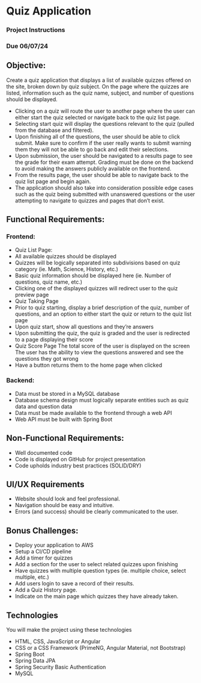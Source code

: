 # Quiz Application
### Project Instructions
### Due 06/07/24

## Objective:
Create a quiz application that displays a list of available quizzes offered on the site, broken down by quiz subject. On the page where the quizzes are listed, information such as the quiz name, subject, and number of questions should be displayed.

- Clicking on a quiz will route the user to another page where the user can either start the quiz selected or navigate back to the quiz list page.
- Selecting start quiz will display the questions relevant to the quiz (pulled from the database and filtered).
- Upon finishing all of the questions, the user should be able to click submit. Make sure to confirm if the user really wants to submit warning them they will not be able to go back and edit their selections.
- Upon submission, the user should be navigated to a results page to see the grade for their exam attempt. Grading must be done on the backend to avoid making the answers publicly available on the frontend.
- From the results page, the user should be able to navigate back to the quiz list page and begin again.
- The application should also take into consideration possible edge cases such as the quiz being submitted with unanswered questions or the user attempting to navigate to quizzes and pages that don’t exist.

## Functional Requirements:
### Frontend:

- Quiz List Page:
 -  All available quizzes should be displayed
 -  Quizzes will be logically separated into subdivisions based on quiz category (ie. Math, Science, History, etc.)
 -  Basic quiz information should be displayed here (ie. Number of questions, quiz name, etc.)
 -  Clicking one of the displayed quizzes will redirect user to the quiz preview page
- Quiz Taking Page
 -  Prior to quiz starting, display a brief description of the quiz, number of questions, and an option to either start the quiz or return to the quiz list page
 -  Upon quiz start, show all questions and they’re answers
 -  Upon submitting the quiz, the quiz is graded and the user is redirected to a page displaying their score
- Quiz Score Page
The total score of the user is displayed on the screen
The user has the ability to view the questions answered and see the questions they got wrong
 -  Have a button returns them to the home page when clicked

### Backend:

- Data must be stored in a MySQL database
- Database schema design must logically separate entities such as quiz data and question data
- Data must be made available to the frontend through a web API
- Web API must be built with Spring Boot

## Non-Functional Requirements:
- Well documented code
- Code is displayed on GitHub for project presentation
- Code upholds industry best practices (SOLID/DRY)

## UI/UX Requirements
- Website should look and feel professional.
- Navigation should be easy and intuitive.
- Errors (and success) should be clearly communicated to the user.

## Bonus Challenges:
- Deploy your application to AWS 
- Setup a CI/CD pipeline
- Add a timer for quizzes
- Add a section for the user to select related quizzes upon finishing
- Have quizzes with multiple question types (ie. multiple choice, select multiple, etc.)
- Add users login to save a record of their results.
 -  Add a Quiz History page.
 -  Indicate on the main page which quizzes they have already taken.

## Technologies
You will make the project using these technologies

- HTML, CSS, JavaScript or Angular
- CSS or a CSS Framework (PrimeNG, Angular Material, not Bootstrap)
- Spring Boot
- Spring Data JPA
- Spring Security Basic Authentication
- MySQL